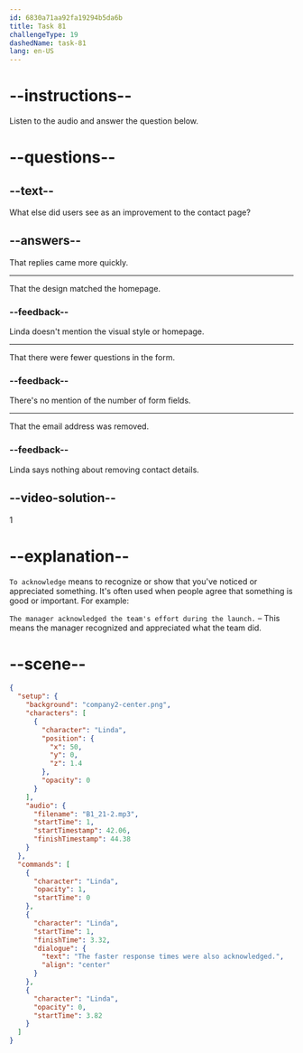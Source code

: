 ```yaml
---
id: 6830a71aa92fa19294b5da6b
title: Task 81
challengeType: 19
dashedName: task-81
lang: en-US
---
```


<!-- (Audio) Linda: The faster response times were also acknowledged. -->

# --instructions--

Listen to the audio and answer the question below.

# --questions--

## --text--

What else did users see as an improvement to the contact page?

## --answers--

That replies came more quickly.

---

That the design matched the homepage.

### --feedback--

Linda doesn't mention the visual style or homepage.

---

That there were fewer questions in the form.

### --feedback--

There's no mention of the number of form fields.

---

That the email address was removed.

### --feedback--

Linda says nothing about removing contact details.

## --video-solution--

1

# --explanation--

`To acknowledge` means to recognize or show that you've noticed or appreciated something. It's often used when people agree that something is good or important. For example:

`The manager acknowledged the team's effort during the launch.` – This means the manager recognized and appreciated what the team did.

# --scene--

```json
{
  "setup": {
    "background": "company2-center.png",
    "characters": [
      {
        "character": "Linda",
        "position": {
          "x": 50,
          "y": 0,
          "z": 1.4
        },
        "opacity": 0
      }
    ],
    "audio": {
      "filename": "B1_21-2.mp3",
      "startTime": 1,
      "startTimestamp": 42.06,
      "finishTimestamp": 44.38
    }
  },
  "commands": [
    {
      "character": "Linda",
      "opacity": 1,
      "startTime": 0
    },
    {
      "character": "Linda",
      "startTime": 1,
      "finishTime": 3.32,
      "dialogue": {
        "text": "The faster response times were also acknowledged.",
        "align": "center"
      }
    },
    {
      "character": "Linda",
      "opacity": 0,
      "startTime": 3.82
    }
  ]
}
```
